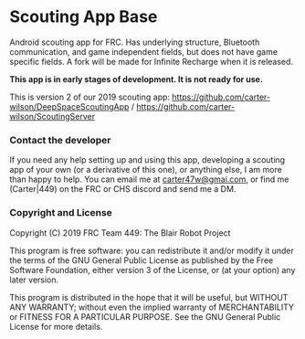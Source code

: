# Scouting App Base
Android scouting app for FRC. Has underlying structure, Bluetooth communication, and game independent fields, but does not have game specific fields. A fork will be made for Infinite Recharge when it is released.

<b>This app is in early stages of development. It is not ready for use.</b>

This is version 2 of our 2019 scouting app: https://github.com/carter-wilson/DeepSpaceScoutingApp / https://github.com/carter-wilson/ScoutingServer

### Contact the developer
If you need any help setting up and using this app, developing a scouting app of your own (or a derivative of this one), or anything else, I am more than happy to help.
You can email me at <carter47w@gmai.com>, or find me (Carter|449) on the FRC or CHS discord and send me a DM.


### Copyright and License

Copyright (C) 2019 FRC Team 449: The Blair Robot Project

This program is free software: you can redistribute it and/or modify
it under the terms of the GNU General Public License as published by
the Free Software Foundation, either version 3 of the License, or
(at your option) any later version.

This program is distributed in the hope that it will be useful,
but WITHOUT ANY WARRANTY; without even the implied warranty of
MERCHANTABILITY or FITNESS FOR A PARTICULAR PURPOSE.  See the
GNU General Public License for more details.
